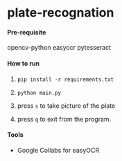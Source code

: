 # plate-recognation

#### Pre-requisite
opencv-python
easyocr
pytesseract


#### How to run

1. `pip install -r requirements.txt`

2. `python main.py`

3. press `s` to take picture of the plate

4. press `q` to exit from the program.

#### Tools

- Google Collabs for easyOCR

